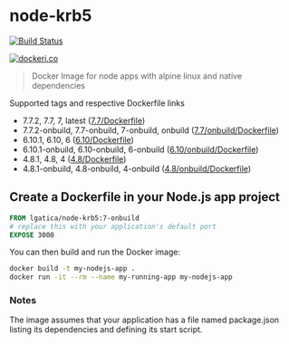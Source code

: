 # node-krb5

[![Build Status](https://travis-ci.org/lgaticaq/node-krb5.svg?branch=master)](https://travis-ci.org/lgaticaq/node-krb5)

[![dockeri.co](http://dockeri.co/image/lgatica/node-krb5)](https://hub.docker.com/r/lgatica/node-krb5/)

> Docker Image for node apps with alpine linux and native dependencies

Supported tags and respective Dockerfile links

- 7.7.2, 7.7, 7, latest ([7.7/Dockerfile](https://github.com/lgaticaq/node-krb5/blob/master/7.7.2/Dockerfile))
- 7.7.2-onbuild, 7.7-onbuild, 7-onbuild, onbuild ([7.7/onbuild/Dockerfile](https://github.com/lgaticaq/node-krb5/blob/master/7.7.2/onbuild/Dockerfile))
- 6.10.1, 6.10, 6 ([6.10/Dockerfile](https://github.com/lgaticaq/node-krb5/blob/master/6.10.1/Dockerfile))
- 6.10.1-onbuild, 6.10-onbuild, 6-onbuild ([6.10/onbuild/Dockerfile](https://github.com/lgaticaq/node-krb5/blob/master/6.10.1/onbuild/Dockerfile))
- 4.8.1, 4.8, 4 ([4.8/Dockerfile](https://github.com/lgaticaq/node-krb5/blob/master/4.8.1/Dockerfile))
- 4.8.1-onbuild, 4.8-onbuild, 4-onbuild ([4.8/onbuild/Dockerfile](https://github.com/lgaticaq/node-krb5/blob/master/4.8.1/onbuild/Dockerfile))

## Create a Dockerfile in your Node.js app project
```dockerfile
FROM lgatica/node-krb5:7-onbuild
# replace this with your application's default port
EXPOSE 3000
```

You can then build and run the Docker image:

```bash
docker build -t my-nodejs-app .
docker run -it --rm --name my-running-app my-nodejs-app
```

### Notes
The image assumes that your application has a file named package.json listing its dependencies and defining its start script.
